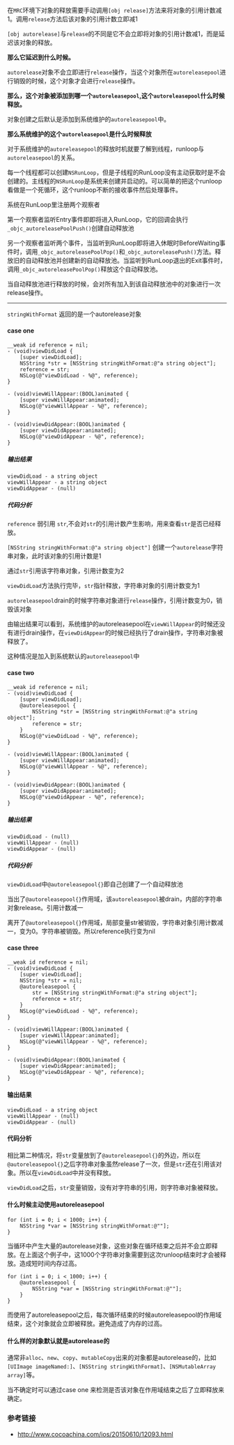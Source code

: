 在`MRC`环境下对象的释放需要手动调用`[obj release]`方法来将对象的引用计数减1。调用`release`方法后该对象的引用计数立即减1

`[obj autorelease]`与`release`的不同是它不会立即将对象的引用计数减1，而是延迟该对象的释放。    

**那么它延迟到什么时候。**

`autorelease`对象不会立即进行`release`操作，当这个对象所在`autoreleasepool`进行销毁的时候，这个对象才会进行`release`操作。    

**那么，这个对象被添加到哪一个`autoreleasepool`,这个`autoreleasepool`什么时候释放。**

对象创建之后默认是添加到系统维护的`autoreleasepool`中。   

**那么系统维护的这个`autoreleasepool`是什么时候释放**

对于系统维护的`autoreleasepool`的释放时机就要了解到线程，runloop与`autoreleasepool`的关系。

每一个线程都可以创建`NSRunLoop`，但是子线程的RunLoop没有主动获取时是不会创建的。主线程的`NSRunLoop`是系统来创建并启动的。可以简单的把这个runloop看做是一个死循环，这个runloop不断的接收事件然后处理事件。

系统在RunLoop里注册两个观察者

第一个观察者监听Entry事件即即将进入RunLoop，它的回调会执行`_objc_autoreleasePoolPush()`创建自动释放池

另一个观察者监听两个事件，当监听到RunLoop即将进入休眠时BeforeWaiting事件时，调用`_objc_autoreleasePoolPop()`和`_objc_autoreleasePush()`方法。释放旧的自动释放池并创建新的自动释放池。当监听到RunLoop退出的Exit事件时，调用`_objc_autoreleasePoolPop()`释放这个自动释放池。

当自动释放池进行释放的时候，会对所有加入到该自动释放池中的对象进行一次release操作。

***

`stringWithFormat` 返回的是一个autorelease对象

#### case one

```
__weak id reference = nil;
- (void)viewDidLoad {
    [super viewDidLoad];
    NSString *str = [NSString stringWithFormat:@"a string object"];
    reference = str;
    NSLog(@"viewDidLoad - %@", reference);
}

- (void)viewWillAppear:(BOOL)animated {
    [super viewWillAppear:animated];
    NSLog(@"viewWillAppear - %@", reference);
}

- (void)viewDidAppear:(BOOL)animated {
    [super viewDidAppear:animated];
    NSLog(@"viewDidAppear - %@", reference);
}
```

##### 输出结果

```
viewDidLoad - a string object
viewWillAppear - a string object
viewDidAppear - (null)
```

##### 代码分析

`reference` 弱引用 `str`,不会对`str`的引用计数产生影响，用来查看`str`是否已经释放。

`[NSString stringWithFormat:@"a string object"]` 创建一个`autorelease`字符串对象，此时该对象的引用计数是1 

通过`str`引用该字符串对象，引用计数变为2 

`viewDidLoad`方法执行完毕，`str`指针释放，字符串对象的引用计数变为1

`autoreleasepool`drain的时候字符串对象进行`release`操作，引用计数变为0，销毁该对象


由输出结果可以看到，系统维护的autoreleasepool在`viewWillAppear`的时候还没有进行drain操作，在`viewDidAppear`的时候已经执行了drain操作，字符串对象被释放了。

这种情况是加入到系统默认的`autoreleasepool`中

#### case two

```
__weak id reference = nil;
- (void)viewDidLoad {
    [super viewDidLoad];
    @autoreleasepool {
        NSString *str = [NSString stringWithFormat:@"a string object"];
        reference = str;
    }
    NSLog(@"viewDidLoad - %@", reference);
}

- (void)viewWillAppear:(BOOL)animated {
    [super viewWillAppear:animated];
    NSLog(@"viewWillAppear - %@", reference);
}

- (void)viewDidAppear:(BOOL)animated {
    [super viewDidAppear:animated];
    NSLog(@"viewDidAppear - %@", reference);
}

```

##### 输出结果

```
viewDidLoad - (null)
viewWillAppear - (null)
viewDidAppear - (null)
```

##### 代码分析

`viewDidLoad`中`@autoreleasepool{}`即自己创建了一个自动释放池

当出了`@autoreleasepool{}`作用域，该`autoreleasepool`被drain，内部的字符串对象release。引用计数减一

离开了`@autoreleasepool{}`作用域，局部变量str被销毁，字符串对象引用计数减一，变为0。字符串被销毁。所以reference执行变为nil

#### case three

```
__weak id reference = nil;
- (void)viewDidLoad {
    [super viewDidLoad];
    NSString *str = nil;
    @autoreleasepool {
        str = [NSString stringWithFormat:@"a string object"];
        reference = str;
    }
    NSLog(@"viewDidLoad - %@", reference);
}

- (void)viewWillAppear:(BOOL)animated {
    [super viewWillAppear:animated];
    NSLog(@"viewWillAppear - %@", reference);
}

- (void)viewDidAppear:(BOOL)animated {
    [super viewDidAppear:animated];
    NSLog(@"viewDidAppear - %@", reference);
}
```

#### 输出结果

```
viewDidLoad - a string object
viewWillAppear - (null)
viewDidAppear - (null)
```

#### 代码分析

相比第二种情况，将`str`变量放到了`@autoreleasepool{}`的外边，所以在`@autoreleasepool{}`之后字符串对象虽然release了一次，但是`str`还在引用该对象。所以在`viewDidLoad`中并没有释放。

`viewDidLoad`之后，`str`变量销毁，没有对字符串的引用，则字符串对象被释放。

#### 什么时候主动使用autoreleasepool

```
for (int i = 0; i < 1000; i++) {
    NSString *var = [NSString stringWithFormat:@""];
}
```

当循环中产生大量的autorelease对象，这些对象在循环结束之后并不会立即释放。在上面这个例子中，这1000个字符串对象需要到这次runloop结束时才会被释放。造成短时间内存过高。

```
for (int i = 0; i < 1000; i++) {
    @autoreleasepool {
        NSString *var = [NSString stringWithFormat:@""];
    }
}
```

而使用了autoreleasepool之后，每次循环结束的时候autoreleasepool的作用域结束，这个对象就会立即被释放。避免造成了内存的过高。

#### 什么样的对象默认就是autorelease的

通常非`alloc`、`new`、`copy`、`mutableCopy`出来的对象都是autorelease的，比如`[UIImage imageNamed:]`、`[NSString stringWithFormat]`、`[NSMutableArray array]`等。

当不确定时可以通过case one 来检测是否该对象在作用域结束之后了立即释放来确定。


### 参考链接

* http://www.cocoachina.com/ios/20150610/12093.html